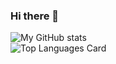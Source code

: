 ### Hi there 👋

<!--
**gameLordsreekar/gameLordsreekar** is a ✨ _special_ ✨ repository because its `README.md` (this file) appears on your GitHub profile.

Here are some ideas to get you started:

- 🔭 I’m currently working on ...
- 🌱 I’m currently learning ...
- 👯 I’m looking to collaborate on ...
- 🤔 I’m looking for help with ...
- 💬 Ask me about ...
- 📫 How to reach me: ...
- 😄 Pronouns: ...
- ⚡ Fun fact: ...
-->
![My GitHub stats](https://github-readme-stats.vercel.app/api?username=electroNBS&show_icons=true&theme=dark&count_private=true) <br>
![Top Languages Card](https://github-readme-stats.vercel.app/api/top-langs/?username=electroNBS)


